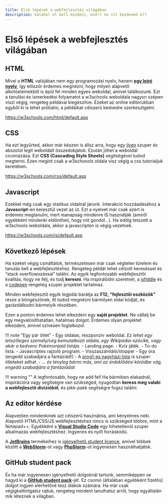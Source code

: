 ```yaml
---
title: Első lépések a webfejlesztés világában
description: Valahol el kell kezdeni, miért ne itt kezdenéd el?
---
```


# Első lépések a webfejlesztés világában

## HTML

Mivel a **HTML** valójában nem egy programozási nyelv, hanem **[egy leíró nyelv](https://i.imgur.com/YlyBQ.jpg)**, így először érdemes megnézni, hogy milyen alapvető alkotóelemekből is épül fel minden egyes weboldal, amivel találkozunk. Ezt a tanulási és ismerkedési folyamatot a w3schools weboldala nagyon szépen viszi végig, rengeteg példával kiegészítve. Ezeket az online editorukban egyből ki is lehet próbálni, a példáikat célszerű kedvedre szerkesztgetni. 

https://w3schools.com/html/default.asp

## CSS

Ha ezt legyűrted, akkor már készen is állsz arra, hogy egy [ilyen](https://motherfuckingwebsite.com/) szuper és abszolút legit weboldalt összedobjatok.
Ezután jöhet a weboldal cicomázása. Ezt **CSS (Cascading Style Sheets)** segítségével tudod megtenni. Ezen megint csak a w3schoools oldala visz végig a css tutorialjuk keretében.

https://w3schools.com/css/default.asp

## Javascript

Ezekkel még csak egy statikus oldalnál járunk. Interakció hozzáadásához a **Javascript**-en keresztül vezet az út. Ezt a nyelvet már csak azért is érdemes megtanulni, mert manapság mindenre IS használják (amiről egyébként mindenki eldöntheti, hogy mit gondol…). Ha eddig tetszett a w3schools weboldala, akkor a javascripten is végig vezetnek. 

https://w3schools.com/js/default.asp

## Következő lépések

Ha ezeket végig csináltátok, természetesen már csak végtelen türelem és tanulás kell a webfejlesztéshez. Rengeteg példát lehet célzott kereséssel és “stack overflowozással” találni. Az egyik legfontosabb webfejlesztői kvalitás, hogy ne félj, és tudj **keresni**. Ha inspirálódni szeretnél, a [jsfiddle](https://jsfiddle.net) és a [codepen](https://codepen.io) rengeteg szuper projektet tartalmaz.

Minden webfejlesztő egyik legjobb barátja az **F12, “fejlesztői eszközök”** része a böngészőnek, itt tudod megnézni bármilyen oldal kódját, és garázdálkodni bármelyik részében.

Ezen a ponton érdemes lehet elkezdeni egy **saját projektet**. Ne vállalj be egy megvalósíthatatlan, hatalmas dolgot. Érdemes olyan projektet elkezdeni, amivel szívesen foglalkozol.


!!! note "Egy pár ötlet"
    - Egy oldalas, reszponzív weboldal. *Ez lehet egy tetszőleges személy/cég bemutatkozó oldala, egy Wikipédia-szócikk, vagy akár a kedvenc Pokémonjaid listája.*
    - Landing page.
    - Kvíz játék.
    - To-do lista.
    - Javascriptes rajzoló program. 
    - Visszaszámláló/stopper
    - Egy óra (engedd szabadjára a fantáziád!)
    - A [prog1-es nagyházi lista](https://infoc.eet.bme.hu/nhflista/) is szuper ötleteket adhat.
    - *... és tényleg bármi más, ami az érdeklődési körödbe vág, engedd szabadjára a fantáziádat*

!!! warning ""
    A legfontosabb, hogy ne add fel! Ha bármiben elakadnál, inspirációra vagy segítségre van szükséged, nyugodtan **keress meg valaki a webfejlesztő divízióból**, és pikk-pakk segítségre fogsz találni.

## Az editor kérdése

Alapvetően mindenkinek azt célszerű használnia, ami kényelmes neki. Alapvető HTML/CSS/JS webfejlesztéshez nincs is szükséged többre, mint a Notepad++. Egyébként a **[Visual Studio Code](https://code.visualstudio.com/)** egy hihetetlenül szuper alkalmazás webfejlesztéshez. Ingyenes és nyílt forráskódú. 

A **[JetBrains](https://jetbrains.com/)** termékeihez is [igényelhető student licence](https://jetbrains.com/community/education/#students), amivel többek között a **[WebStorm](https://jetbrains.com/webstorm/)**-ot vagy **[PhpStorm](https://jetbrains.com/phpstorm/)**-ot ingyenesen használhatjátok.

## GitHub student pack

És ha már ingyenesen igényelhető dolgoknál tartunk, semmiképpen se hagyd ki a **[GitHub student pack](https://education.github.com/pack)**-jét. Ez csomó (általában egyébként fizetős) dolgot ingyen elérhetővé tesz diákok számára. Ha már csak végigkattintgatsz rajtuk, rengeteg mindent tanulhatsz arról, hogy egyáltalán mik léteznek a világban.
